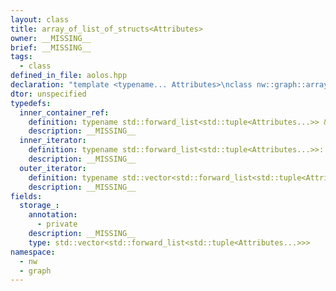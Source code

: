 ```yaml
---
layout: class
title: array_of_list_of_structs<Attributes>
owner: __MISSING__
brief: __MISSING__
tags:
  - class
defined_in_file: aolos.hpp
declaration: "template <typename... Attributes>\nclass nw::graph::array_of_list_of_structs;"
dtor: unspecified
typedefs:
  inner_container_ref:
    definition: typename std::forward_list<std::tuple<Attributes...>> &
    description: __MISSING__
  inner_iterator:
    definition: typename std::forward_list<std::tuple<Attributes...>>::iterator
    description: __MISSING__
  outer_iterator:
    definition: typename std::vector<std::forward_list<std::tuple<Attributes...>>>::iterator
    description: __MISSING__
fields:
  storage_:
    annotation:
      - private
    description: __MISSING__
    type: std::vector<std::forward_list<std::tuple<Attributes...>>>
namespace:
  - nw
  - graph
---
```

